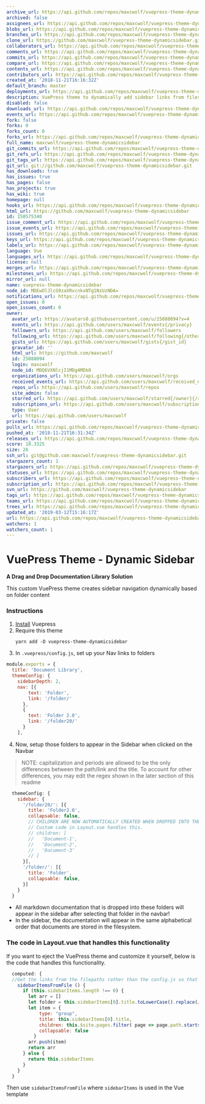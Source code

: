 ```yaml
---
archive_url: https://api.github.com/repos/maxcwolf/vuepress-theme-dynamicsidebar/{archive_format}{/ref}
archived: false
assignees_url: https://api.github.com/repos/maxcwolf/vuepress-theme-dynamicsidebar/assignees{/user}
blobs_url: https://api.github.com/repos/maxcwolf/vuepress-theme-dynamicsidebar/git/blobs{/sha}
branches_url: https://api.github.com/repos/maxcwolf/vuepress-theme-dynamicsidebar/branches{/branch}
clone_url: https://github.com/maxcwolf/vuepress-theme-dynamicsidebar.git
collaborators_url: https://api.github.com/repos/maxcwolf/vuepress-theme-dynamicsidebar/collaborators{/collaborator}
comments_url: https://api.github.com/repos/maxcwolf/vuepress-theme-dynamicsidebar/comments{/number}
commits_url: https://api.github.com/repos/maxcwolf/vuepress-theme-dynamicsidebar/commits{/sha}
compare_url: https://api.github.com/repos/maxcwolf/vuepress-theme-dynamicsidebar/compare/{base}...{head}
contents_url: https://api.github.com/repos/maxcwolf/vuepress-theme-dynamicsidebar/contents/{+path}
contributors_url: https://api.github.com/repos/maxcwolf/vuepress-theme-dynamicsidebar/contributors
created_at: '2018-11-21T16:16:32Z'
default_branch: master
deployments_url: https://api.github.com/repos/maxcwolf/vuepress-theme-dynamicsidebar/deployments
description: VuePress theme to dynamically add sidebar links from filesystem
disabled: false
downloads_url: https://api.github.com/repos/maxcwolf/vuepress-theme-dynamicsidebar/downloads
events_url: https://api.github.com/repos/maxcwolf/vuepress-theme-dynamicsidebar/events
fork: false
forks: 0
forks_count: 0
forks_url: https://api.github.com/repos/maxcwolf/vuepress-theme-dynamicsidebar/forks
full_name: maxcwolf/vuepress-theme-dynamicsidebar
git_commits_url: https://api.github.com/repos/maxcwolf/vuepress-theme-dynamicsidebar/git/commits{/sha}
git_refs_url: https://api.github.com/repos/maxcwolf/vuepress-theme-dynamicsidebar/git/refs{/sha}
git_tags_url: https://api.github.com/repos/maxcwolf/vuepress-theme-dynamicsidebar/git/tags{/sha}
git_url: git://github.com/maxcwolf/vuepress-theme-dynamicsidebar.git
has_downloads: true
has_issues: true
has_pages: false
has_projects: true
has_wiki: true
homepage: null
hooks_url: https://api.github.com/repos/maxcwolf/vuepress-theme-dynamicsidebar/hooks
html_url: https://github.com/maxcwolf/vuepress-theme-dynamicsidebar
id: 158575340
issue_comment_url: https://api.github.com/repos/maxcwolf/vuepress-theme-dynamicsidebar/issues/comments{/number}
issue_events_url: https://api.github.com/repos/maxcwolf/vuepress-theme-dynamicsidebar/issues/events{/number}
issues_url: https://api.github.com/repos/maxcwolf/vuepress-theme-dynamicsidebar/issues{/number}
keys_url: https://api.github.com/repos/maxcwolf/vuepress-theme-dynamicsidebar/keys{/key_id}
labels_url: https://api.github.com/repos/maxcwolf/vuepress-theme-dynamicsidebar/labels{/name}
language: Vue
languages_url: https://api.github.com/repos/maxcwolf/vuepress-theme-dynamicsidebar/languages
license: null
merges_url: https://api.github.com/repos/maxcwolf/vuepress-theme-dynamicsidebar/merges
milestones_url: https://api.github.com/repos/maxcwolf/vuepress-theme-dynamicsidebar/milestones{/number}
mirror_url: null
name: vuepress-theme-dynamicsidebar
node_id: MDEwOlJlcG9zaXRvcnkxNTg1NzUzNDA=
notifications_url: https://api.github.com/repos/maxcwolf/vuepress-theme-dynamicsidebar/notifications{?since,all,participating}
open_issues: 0
open_issues_count: 0
owner:
  avatar_url: https://avatars0.githubusercontent.com/u/25088094?v=4
  events_url: https://api.github.com/users/maxcwolf/events{/privacy}
  followers_url: https://api.github.com/users/maxcwolf/followers
  following_url: https://api.github.com/users/maxcwolf/following{/other_user}
  gists_url: https://api.github.com/users/maxcwolf/gists{/gist_id}
  gravatar_id: ''
  html_url: https://github.com/maxcwolf
  id: 25088094
  login: maxcwolf
  node_id: MDQ6VXNlcjI1MDg4MDk0
  organizations_url: https://api.github.com/users/maxcwolf/orgs
  received_events_url: https://api.github.com/users/maxcwolf/received_events
  repos_url: https://api.github.com/users/maxcwolf/repos
  site_admin: false
  starred_url: https://api.github.com/users/maxcwolf/starred{/owner}{/repo}
  subscriptions_url: https://api.github.com/users/maxcwolf/subscriptions
  type: User
  url: https://api.github.com/users/maxcwolf
private: false
pulls_url: https://api.github.com/repos/maxcwolf/vuepress-theme-dynamicsidebar/pulls{/number}
pushed_at: '2018-11-21T16:31:34Z'
releases_url: https://api.github.com/repos/maxcwolf/vuepress-theme-dynamicsidebar/releases{/id}
score: 18.3325
size: 26
ssh_url: git@github.com:maxcwolf/vuepress-theme-dynamicsidebar.git
stargazers_count: 1
stargazers_url: https://api.github.com/repos/maxcwolf/vuepress-theme-dynamicsidebar/stargazers
statuses_url: https://api.github.com/repos/maxcwolf/vuepress-theme-dynamicsidebar/statuses/{sha}
subscribers_url: https://api.github.com/repos/maxcwolf/vuepress-theme-dynamicsidebar/subscribers
subscription_url: https://api.github.com/repos/maxcwolf/vuepress-theme-dynamicsidebar/subscription
svn_url: https://github.com/maxcwolf/vuepress-theme-dynamicsidebar
tags_url: https://api.github.com/repos/maxcwolf/vuepress-theme-dynamicsidebar/tags
teams_url: https://api.github.com/repos/maxcwolf/vuepress-theme-dynamicsidebar/teams
trees_url: https://api.github.com/repos/maxcwolf/vuepress-theme-dynamicsidebar/git/trees{/sha}
updated_at: '2019-03-12T15:16:17Z'
url: https://api.github.com/repos/maxcwolf/vuepress-theme-dynamicsidebar
watchers: 1
watchers_count: 1
---
```


# VuePress Theme - Dynamic Sidebar

**A Drag and Drop Documentation Library Solution**

This custom VuePress theme creates sidebar navigation dynamically based on folder content

### Instructions

1. [Install](https://vuepress.vuejs.org/guide/getting-started.html) Vuepress
2. Require this theme
   ```
   yarn add -D vuepress-theme-dynamicsidebar
   ```
3. In `.vuepress/config.js`, set up your Nav links to folders

```js
module.exports = {
  title: 'Document Library',
  themeConfig: {
    sidebarDepth: 2,
    nav: [{
        text: 'Folder',
        link: '/folder/'
      },
      {
        text: 'Folder 2.0',
        link: '/folder20/'
      }
    ],
```

4. Now, setup those folders to appear in the Sidebar when clicked on the Navbar

> NOTE: capitalization and periods are allowed to be the only differences between the path/link and the title. To account for other differences, you may edit the regex shown in the later section of this readme

```js
  themeConfig: {
    sidebar: {
      '/folder20/': [{
        title: 'Folder2.0',
        collapsable: false,
        // CHILDREN ARE NOW AUTOMATICALLY CREATED WHEN DROPPED INTO THE AMS and AMS20 FOLDERS!
        // Custom code in Layout.vue handles this.
        // children: [
        //   'Document-1',
        //   'Document-2',
        //   'Document-3'
        // ]
      }],
      '/folder/': [{
        title: 'Folder',
        collapsable: false,
      }]
    }
  }
```

- All markdown documentation that is dropped into these folders will appear in the sidebar after selecting that folder in the navbar!
- In the sidebar, the documentation will appear in the same alphabetical order that documents are stored in the filesystem. 


### The code in Layout.vue that handles this functionality

If you want to eject the VuePress theme and customize it yourself, below is the code that handles this functionality. 

```js
  computed: {
  //Get the links from the filepaths rather than the config.js so that the sidebar is dynamic
    sidebarItemsFromFile () {      
      if (this.sidebarItems.length !== 0) {
        let arr = []
        let folder = this.sidebarItems[0].title.toLowerCase().replace(/\./g,'')
        let item = {
            type: "group",
            title: this.sidebarItems[0].title,
            children: this.$site.pages.filter( page => page.path.startsWith(`/${folder}/`) && page.path != `/${folder}/`),
            collapsable: false
          }
        arr.push(item)
        return arr
      } else {
        return this.sidebarItems
      }
    }
  }
```

Then use `sidebarItemsFromFile` where `sidebarItems` is used in the Vue template